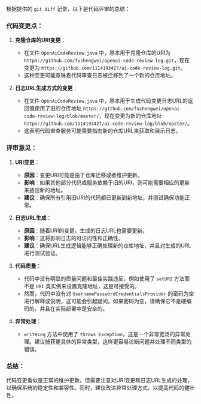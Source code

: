 根据提供的 `git diff` 记录，以下是代码评审的总结：

### 代码变更点：

1. **克隆仓库的URI变更**：
   - 在文件 `OpenAiCodeReview.java` 中，原本用于克隆仓库的URI为 `https://github.com/fuzhengwei/openai-code-review-log.git`，现在变更为 `https://github.com/1114193427/ai-code-review-log.git`。
   - 这种变更可能意味着代码审查日志被迁移到了一个新的仓库地址。

2. **日志URL生成方式的变更**：
   - 在文件 `OpenAiCodeReview.java` 中，原本用于生成代码变更日志URL的返回值使用了旧的仓库地址 `https://github.com/fuzhengwei/openai-code-review-log/blob/master/`，现在变更为新的仓库地址 `https://github.com/1114193427/ai-code-review-log/blob/master/`。
   - 这表明代码审查服务可能需要指向新的仓库URL来获取和展示日志。

### 评审意见：

1. **URI变更**：
   - **原因**：变更URI可能是由于仓库迁移或者维护更新。
   - **影响**：如果其他部分代码或服务依赖于旧的URI，则可能需要相应的更新来适应新的地址。
   - **建议**：确保所有引用旧URI的代码都已更新到新地址，并测试确保功能正常。

2. **日志URL生成**：
   - **原因**：随着URI的变更，生成的日志URL也需要更新。
   - **影响**：这将影响日志的可访问性和正确性。
   - **建议**：确保URL生成逻辑能够正确处理新的仓库地址，并且对生成的URL进行测试验证。

3. **代码质量**：
   - 代码中没有明显的质量问题和最佳实践违反，例如使用了 `setURI` 方法而不是 `URI` 类实例来设置克隆地址，这是可接受的。
   - 然而，代码中没有对 `UsernamePasswordCredentialsProvider` 的密码为空进行解释或说明，这可能会引起疑问。如果密码为空，请确保它不是硬编码的，并且在实际部署中是安全的。

4. **异常处理**：
   - `writeLog` 方法中使用了 `throws Exception`，这是一个非常宽泛的异常处理。建议捕获更具体的异常类型，这样更容易诊断问题并处理不同类型的错误。

### 总结：

代码变更看似是正常的维护更新，但需要注意对URI变更和日志URL生成的处理，以确保系统的稳定性和兼容性。同时，建议改进异常处理方式，以提高代码的健壮性。